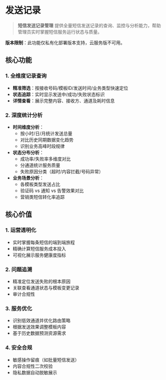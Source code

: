 # 发送记录

> **短信发送记录管理** 提供全量短信发送记录的查询、监控与分析能力，帮助管理员实时掌握短信服务运行状态与质量。

**版本限制**：此功能仅私有化部署版本支持，云服务版不可用。

## 核心功能

### 1. 全维度记录查询
- **精准筛选**：按接收号码/模板ID/发送时间/业务类型快速定位
- **状态追踪**：实时显示发送中/成功/失败状态标识
- **详情查看**：展示完整内容、接收方、通道及耗时信息

### 2. 深度统计分析
- **时间维度分析**：
    - 按小时/日/月统计发送总量
    - 对比历史同期数据变化趋势
    - 识别业务高峰时段规律
- **状态分布分析**：
    - 成功率/失败率多维度对比
    - 分通道统计服务质量
    - 失败原因分类（超时/内容拦截/号码异常）
- **业务场景分析**：
    - 各模板类型发送占比
    - 验证码 vs 通知 vs 告警效果对比
    - 营销类短信转化率追踪

## 核心价值

### 1. 运营透明化
- 实时掌握每条短信的端到端旅程
- 精确计算短信服务成本投入
- 可视化展示服务健康度指标

### 2. 问题追溯
- 精准定位发送失败的根本原因
- 关联查看通道状态与模板变更记录
- 审计合规性

### 3. 服务优化
- 识别低效通道并优化路由策略
- 根据发送效果调整模板内容
- 基于历史数据预测资源需求

### 4. 安全合规
- 敏感操作留痕（如批量短信发送）
- 内容合规性二次校验
- 隐私数据自动脱敏展示
